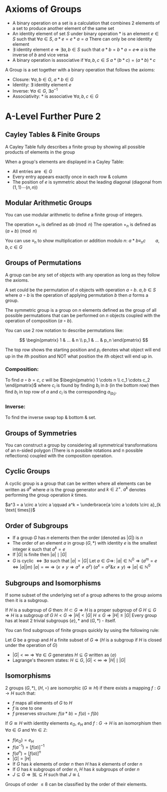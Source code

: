 
# Axioms of Groups

- A binary operation on a set is a calculation that combines 2 elements of a set to produce another element of the same set
- An identity element of set $S$ under binary operation $*$ is an element $e \in S$ such that $\forall a \in S$, $a * e = e * a = a$
  There can only be one identity element
- $\exists$ identity element $e \Rightarrow \exists a,b \in S$ such that $a * b = b * a = e \Rightarrow$ $a$ is the inverse of $b$ and vice versa
- A binary operation is associative if $\forall a,b,c \in S$
  $a * (b*c) = (a*b) * c$

A Group is a set together with a binary operation that follows the axioms:
- Closure: $\forall a,b \in G$, $a * b \in G$
- Identity: $\exists$ identity element $e$
- Inverse: $\forall a \in G$, $\exists a^{-1}$
- Associativity: $*$ is associative $\forall a,b,c \in G$
# A-Level Further Pure 2
## Cayley Tables & Finite Groups

A Cayley Table fully describes a finite group by showing all possible products of elements in the group

When a group's elements are displayed in a Cayley Table:
- All entries are $\in G$
- Every entry appears exactly once in each row & column
- The position of $e$ is symmetric about the leading diagonal (diagonal from $(1,1) \cdots (n,n)$)
## Modular Arithmetic Groups

You can use modular arithmetic to define a finite group of integers.

The operation $\times_n$ is defined as $ab \pmod{n}$
The operation $+_n$ is defined as $(a+b) \pmod{n}$

You can use $\equiv_n$ to show multiplication or addition modulo $n$:
$a * b \equiv_n c \qquad a,b,c \in G$

## Groups of Permutations

A group can be any set of objects with any operation as long as they follow the axioms.

A set could be the permutation of $n$ objects with operation $a \circ b$. $a,b \in S$ where $a \circ b$ is the operation of applying permutation $b$ then $a$ forms a group.

The symmetric group is a group on $n$ elements defined as the group of all possible permutations that can be performed on $n$ objects coupled with the operation of composition $(a \circ b)$.

You can use 2 row notation to describe permutations like:

$$
\begin{pmatrix} 1 & ... & n \\ p_1 & ... & p_n \end{pmatrix}
$$

The top row shows the starting position and $p_i$ denotes what object will end up in the $i$th position and NOT what position the $i$th object will end up in.

### Composition:
To find $a \circ b = c$, $c$ will be $\begin{pmatrix} 1 \cdots n \\ c_1 \cdots c_2 \end{pmatrix}$ where $c_i$ is found by finding $b_i$ in $b$ (in the bottom row) then find $b_i$ in top row of $a$ and $c_i$ is the corresponding $a_{(b_i)}$.

### Inverse:
To find the inverse swap top & bottom & set.





## Groups of Symmetries

You can construct a group by considering all symmetrical transformations of an n-sided polygon (There is n possible rotations and n possible reflections) coupled with the composition operation.

## Cyclic Groups

A cyclic group is a group that can be written where all elements can be written as $a^k$ where $a$ is the group generator and $k \in \mathbb{Z}^+$. $a^k$ denotes performing the group operation $k$ times.

$a^3 = a \circ a \circ a \qquad a^k = \underbrace{a \circ a \cdots \circ a}_{k \text{ times}}$
## Order of Subgroups
- If a group $G$ has $n$ elements then the order (denoted as $|G|$) is $n$
- The order of an element $a$ in group $(G,*)$ with identity $e$ is the smallest integer $k$ such that $a^k = e$
- If $|G|$ is finite then $|a| \mid |G|$
- $G$ is cyclic $\Leftrightarrow \exists a$ such that $|a| = |G|$
Let $a \in G \Rightarrow$:
$|a| \in \mathbb{N}^0 \Rightarrow (a^m = e \Leftrightarrow |a||m)$
$|a| = \infty \Rightarrow (x \neq y \Rightarrow a^x \neq a^y)$
$(a^x = a^y \& x \neq y) \Rightarrow |a| \in \mathbb{N}^0$

## Subgroups and Isomorphisms
If some subset of the underlying set of a group adheres to the group axioms then it is a subgroup.

If $H$ is a subgroup of $G$ then:
$H \subset G \Rightarrow H$ is a proper subgroup of $G$
$H \subseteq G \Rightarrow H$ is a subgroup of $G$
$H < G \Rightarrow |H| < |G|$
$H \leq G \Rightarrow |H| \leq |G|$
Every group has at least 2 trivial subgroups $\{e\}, *$ and $(G,*)$ - itself.

You can find subgroups of finite groups quickly by using the following rule:

Let $G$ be a group and $H$ a finite subset of $G$ $\Rightarrow$ ($H$ is a subgroup if $H$ is closed under the operation of $G$)

- $|G| < \infty \Rightarrow \forall a \in G$ generates $H \subseteq G$ written as $\langle a \rangle$
- Lagrange's theorem states:
  $H \subseteq G$, $|G| < \infty \Rightarrow |H| \mid |G|$

## Isomorphisms

2 groups $(G,*)$, $(H,\circ)$ are isomorphic $(G \cong H)$ if there exists a mapping $f: G \rightarrow H$ such that:

- $f$ maps all elements of $G$ to $H$
- $f$ is one to one
- $f$ preserves structure: $f(a*b) = f(a) \circ f(b)$

If $G \cong H$ with identity elements $e_G$, $e_H$ and $f: G \rightarrow H$ is an isomorphism then $\forall a \in G$ and $\forall n \in \mathbb{Z}$:

- $f(e_G) = e_H$
- $f(a^{-1}) = [f(a)]^{-1}$
- $f(a^n) = [f(a)]^n$
- $|G| = |H|$
- If $G$ has $k$ elements of order $n$ then $H$ has $k$ elements of order $n$
- If $G$ has $k$ subgroups of order $n$, $H$ has $k$ subgroups of order $n$
- $J \subseteq G \Rightarrow \exists L \subseteq H$ such that $J \cong L$

Groups of order $\leq 8$ can be classified by the order of their elements.




